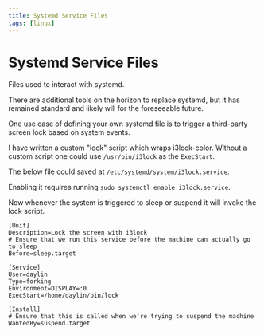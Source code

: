 ```yaml
---
title: Systemd Service Files
tags: [linux]
---
```


# Systemd Service Files

Files used to interact with systemd.

There are additional tools on the horizon to replace systemd,
but it has remained standard and likely will for the foreseeable future.

One use case of defining your own systemd file is
to trigger a third-party screen lock based on system events.


I have written a custom "lock" script which wraps i3lock-color.
Without a custom script one could use `/usr/bin/i3lock` as the `ExecStart`.

The below file could saved at `/etc/systemd/system/i3lock.service`.

Enabling it requires running `sudo systemctl enable i3lock.service`.

Now whenever the system is triggered to sleep or suspend it will invoke the lock script.

```dosini
[Unit]
Description=Lock the screen with i3lock
# Ensure that we run this service before the machine can actually go to sleep
Before=sleep.target

[Service]
User=daylin
Type=forking
Environment=DISPLAY=:0
ExecStart=/home/daylin/bin/lock

[Install]
# Ensure that this is called when we're trying to suspend the machine
WantedBy=suspend.target
```

